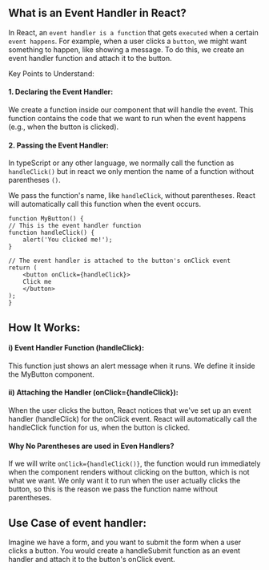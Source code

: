 ## What is an Event Handler in React?

In React, an `event handler is a function` that gets `executed` when a certain `event happens`. For example, when a user clicks a `button`, we might want something to happen, like showing a message. To do this, we create an event handler function and attach it to the button.

Key Points to Understand:

#### 1. Declaring the Event Handler:

We create a function inside our component that will handle the event. This function contains the code that we want to run when the event happens (e.g., when the button is clicked).

#### 2. Passing the Event Handler:

In typeScript or any other language, we normally call the function as `handleClick()` but in react we only mention the name of a function without parentheses `()`.

We pass the function's name, like `handleClick`, without parentheses. React will automatically call this function when the event occurs.

    function MyButton() {
    // This is the event handler function
    function handleClick() {
        alert('You clicked me!');
    }

    // The event handler is attached to the button's onClick event
    return (
        <button onClick={handleClick}>
        Click me
        </button>
    );
    }

## How It Works:

#### i) Event Handler Function (handleClick):

This function just shows an alert message when it runs. We define it inside the MyButton component.

#### ii) Attaching the Handler (onClick={handleClick}):

When the user clicks the button, React notices that we've set up an event handler (handleClick) for the onClick event. React will automatically call the handleClick function for us, when the button is clicked.

#### Why No Parentheses are used in Even Handlers?

If we will write `onClick={handleClick()}`, the function would run immediately when the component renders without clicking on the button, which is not what we want.
We only want it to run when the user actually clicks the button, so this is the reason we pass the function name without parentheses.

## Use Case of event handler:

Imagine we have a form, and you want to submit the form when a user clicks a button. You would create a handleSubmit function as an event handler and attach it to the button's onClick event.
